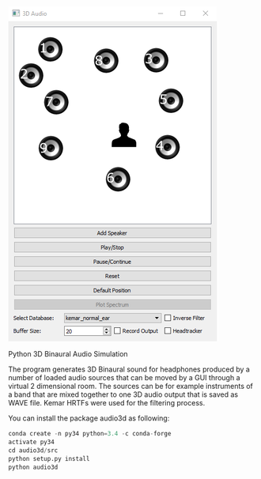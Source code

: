 ![image_setup](images/audio3d.png?raw=true)

Python 3D Binaural Audio Simulation

The program generates 3D Binaural sound for headphones produced by a number of loaded audio sources that can be moved by a GUI through a virtual 2 dimensional room. The sources can be for example instruments of a band that are mixed together to one 3D audio output that is saved as WAVE file. Kemar HRTFs were used for the filtering process.

You can install the package audio3d as following:

```python
conda create -n py34 python=3.4 -c conda-forge
activate py34
cd audio3d/src
python setup.py install
python audio3d
```
